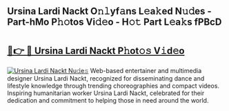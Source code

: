 ## Ursina Lardi Nackt O𝚗𝚕yf𝚊ns L𝚎a𝚔ed N𝚞𝚍es - Part-hMo P𝚑𝚘tos Vi𝚍𝚎o - H𝚘𝚝 Part L𝚎a𝚔s fPBcD

# <h2><a href="http://kf8741.oniu.top/?m=Ursina+Lardi+Nackt">🔗👉 🔴 Ursina Lardi Nackt P𝚑ot𝚘𝚜 V𝚒d𝚎o</a></h2>

[![Ursina Lardi Nackt Nu𝚍e𝚜](https://i.imgur.com/0qMVB7G.gif)](http://kf8741.oniu.top/?m=Ursina+Lardi+Nackt)
Web-based entertainer and multimedia designer Ursina Lardi Nackt, recognized for disseminating dance and lifestyle knowledge through trending choreographies and compact videos. Inspiring humanitarian worker Ursina Lardi Nackt, celebrated for their dedication and commitment to helping those in need around the world.  
